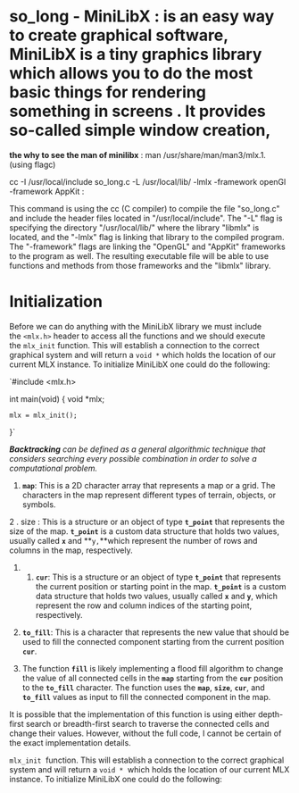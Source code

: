 # so_long - **MiniLibX :**   is an easy way to create graphical software,  MiniLibX is a tiny graphics library which allows you to do the most basic things for rendering something in screens . It provides so-called simple window creation,

**the why to see the man of minilibx** : man  /usr/share/man/man3/mlx.1. (using flagc)

cc -I /usr/local/include so_long.c -L /usr/local/lib/ -lmlx -framework openGl -framework AppKit :

This command is using the cc (C compiler) to compile the file "so_long.c" and include the header files located in "/usr/local/include". The "-L" flag is specifying the directory "/usr/local/lib/" where the library "libmlx" is located, and the "-lmlx" flag is linking that library to the compiled program. The "-framework" flags are linking the "OpenGL" and "AppKit" frameworks to the program as well. The resulting executable file will be able to use functions and methods from those frameworks and the "libmlx" library.

# **Initialization**

Before we can do anything with the MiniLibX library we must include the `<mlx.h>` header to access all the functions and we should execute the `mlx_init` function. This will establish a connection to the correct graphical system and will return a `void *` which holds the location of our current MLX instance. To initialize MiniLibX one could do the following:

`#include <mlx.h>

int	main(void)
{
	void	*mlx;

	mlx = mlx_init();
}`

***Backtracking** can be defined as a general algorithmic technique that considers searching every possible combination in order to solve a computational problem.*

1. **`map`**: This is a 2D character array that represents a map or a grid. The characters in the map represent different types of terrain, objects, or symbols.

2  . size : This is a structure or an object of type **`t_point`**
 that represents the size of the map. **`t_point`**
 is a custom data structure that holds two values, usually called **`x`**
 and **`y,`**which represent the number of rows and columns in the map, respectively.

1. 1. **`cur`**: This is a structure or an object of type **`t_point`** that represents the current position or starting point in the map. **`t_point`** is a custom data structure that holds two values, usually called **`x`** and **`y`**, which represent the row and column indices of the starting point, respectively.

4. **`to_fill`**: This is a character that represents the new value that should be used to fill the connected component starting from the current position **`cur`**.

1. The function **`fill`**
 is likely implementing a flood fill algorithm to change the value of all connected cells in the **`map`**
 starting from the **`cur`**
 position to the **`to_fill`**
 character. The function uses the **`map`**, **`size`**, **`cur`**, and **`to_fill`**  values as input to fill the connected component in the map.

It is possible that the implementation of this function is using either depth-first search or breadth-first search to traverse the connected cells and change their values. However, without the full code, I cannot be certain of the exact implementation details.

`mlx_init`
 function. This will establish a connection to the correct graphical system and will return a `void *`
 which holds the location of our current MLX instance. To initialize MiniLibX one could do the following:

